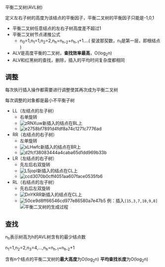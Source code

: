 平衡二叉树(AVL树)

定义左右子树的高度为该结点的平衡因子，平衡二叉树的平衡因子只能是-1,0,1

- 平衡二叉树任意结点的左右子树高度差不超过1
- 平衡二叉树节点递推公式
	- n<sub>0</sub>=1,n<sub>1</sub>=1,n<sub>2</sub>=2,n<sub>h</sub>=n<sub>h-2</sub>+n<sub>h-1</sub>+1....(
	  斐波那契数，n<sub>1</sub>是第一层，即根结点 )
- ALV是高度平衡的二叉树，**查找效率最高**，O(log<sub>2</sub>n)
- ALV和红黑树的查找，删除，插入的平均时间复杂度都相同

## 调整

每次执行插入操作都需要进行调整使其再次成为平衡二叉树

每次调整的对象都是最小不平衡子树

- LL（左结点的左子树）
	- 右单旋转
	- ![zRNXuw](https://cdn.staticaly.com/gh/tippye/PicCloud@master/uPic/2023/01/08/zRNXuw.png)新插入的结点在BL上
	- ![e2758bf7891d4fdf8a74c1271c7776ad](https://cdn.staticaly.com/gh/tippye/PicCloud@master/uPic/2023/01/08/e2758bf7891d4fdf8a74c1271c7776ad.gif)
- RR（右结点的右子树）
	- 左单旋转
	- ![xLHwfc](https://cdn.staticaly.com/gh/tippye/PicCloud@master/uPic/2023/01/08/xLHwfc.png)新插入的结点在BR上
	- ![d2fcf38083444a4caba65d1dd969b33b](https://cdn.staticaly.com/gh/tippye/PicCloud@master/uPic/2023/01/08/d2fcf38083444a4caba65d1dd969b33b.gif)
- LR（左结点的右子树）
	- 先左后右双旋转
	- ![L5jopI](https://cdn.staticaly.com/gh/tippye/PicCloud@master/uPic/2023/01/08/L5jopI.png)新插入的结点在CL上
	- ![ccd3070b0cff4051aa607face0535fb6](https://cdn.staticaly.com/gh/tippye/PicCloud@master/uPic/2023/01/08/ccd3070b0cff4051aa607face0535fb6.gif)
- RL（右结点的左子树）
	- 先右后左双旋转
	- ![DnYKRR](https://cdn.staticaly.com/gh/tippye/PicCloud@master/uPic/2023/01/08/DnYKRR.png)新插入的结点在CL上
	- ![50ce9d8ff66546cd977e86580a7e47b5](https://cdn.staticaly.com/gh/tippye/PicCloud@master/uPic/2023/01/08/50ce9d8ff66546cd977e86580a7e47b5.gif)
	  例：插入`[15,3,7,10,9,8]`
	  ![平衡二叉树的生成过程](https://cdn.staticaly.com/gh/tippye/PicCloud@master/uPic/2023/01/08/tJDwXf.png)

## 查找

n<sub>h</sub>表示树高为h的AVL树含有的最少结点数

n<sub>1</sub>=1,n<sub>2</sub>=2,n<sub>3</sub>=4,...,n<sub>h</sub>=n<sub>h-1</sub>+n<sub>h-2</sub>+1

含有n个结点的平衡二叉树的**最大高度**为O(log<sub>2</sub>n) **平均查找长度**为O(log<sub>2</sub>n)
